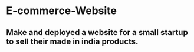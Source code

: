 # E-commerce-Website

## Make and deployed a website for a small startup to sell their made in india products.
